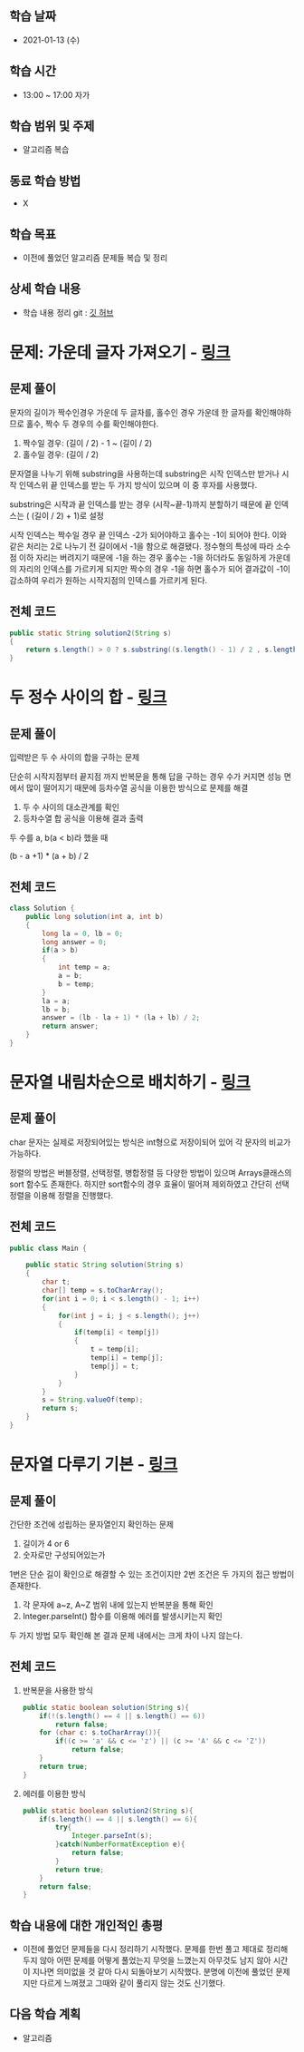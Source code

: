 학습 날짜
---
+ 2021-01-13 (수)

학습 시간
---
+ 13:00 ~ 17:00 자가

학습 범위 및 주제
---
+ 알고리즘 복습

동료 학습 방법
---
+ X

학습 목표
---
+ 이전에 풀었던 알고리즘 문제들 복습 및 정리

상세 학습 내용
---
+ 학습 내용 정리 git : [깃 허브](https://github.com/kiskim/study)   

# 문제: 가운데 글자 가져오기 - [링크](https://programmers.co.kr/learn/courses/30/lessons/12903)

## 문제 풀이

문자의 길이가 짝수인경우 가운데 두 글자를, 홀수인 경우 가운데 한 글자를 확인해야하므로 홀수, 짝수 두 경우의 수를 확인해야한다.

1. 짝수일 경우: (길이 / 2) - 1 ~ (길이 / 2)
2. 홀수일 경우: (길이 / 2)

문자열을 나누기 위해 substring을 사용하는데 substring은 시작 인덱스만 받거나 시작 인덱스위 끝 인덱스를 받는 두 가지 방식이 있으며 이 중 후자를 사용했다.

substring은 시작과 끝 인덱스를 받는 경우 (시작~끝-1)까지 분할하기 때문에 끝 인덱스는 ( (길이  /  2) + 1)로 설정

시작 인덱스는 짝수일 경우 끝 인덱스 -2가 되어야하고 홀수는 -1이 되어야 한다.  이와 같은 처리는 2로 나누기 전 길이에서 -1을 함으로 해결됐다. 정수형의 특성에 따라 소수점 이하 자리는 버려지기 때문에 -1을 하는 경우 홀수는 -1을 하더라도 동일하게 가운데의 자리의 인덱스를 가르키게 되지만 짝수의 경우 -1을 하면 홀수가 되어 결과값이 -1이 감소하여 우리가 원하는 시작지점의 인덱스를 가르키게 된다.

 

## 전체 코드

```java
public static String solution2(String s)
{
	return s.length() > 0 ? s.substring((s.length() - 1) / 2 , s.length() / 2 + 1)  : s;
}
```

# 두 정수 사이의 합 - [링크](https://programmers.co.kr/learn/courses/30/lessons/12912)

## 문제 풀이

입력받은 두 수 사이의 합을 구하는 문제

단순히 시작지점부터 끝지점 까지 반복문을 통해 답을 구하는 경우 수가 커지면 성능 면에서 많이 떨어지기 때문에 등차수열 공식을 이용한 방식으로 문제를 해결

1. 두 수 사이의 대소관계를 확인
2. 등차수열 합 공식을 이용해 결과 출력

두 수를 a, b(a < b)라 했을 때

(b - a +1) * (a + b) / 2

## 전체 코드

```java
class Solution {
	public long solution(int a, int b)
	{
		long la = 0, lb = 0;
		long answer = 0;
		if(a > b)
		{
			int temp = a;
			a = b;
			b = temp;
		}
		la = a;
		lb = b;
		answer = (lb - la + 1) * (la + lb) / 2;
		return answer;
	}
}
```

# 문자열 내림차순으로 배치하기 - [링크](https://programmers.co.kr/learn/courses/30/lessons/12917)

## 문제 풀이

char 문자는 실제로 저장되어있는 방식은 int형으로 저장이되어 있어 각 문자의 비교가 가능하다.

정렬의 방법은 버블정렬, 선택정렬, 병합정렬 등 다양한 방법이 있으며 Arrays클래스의 sort 함수도 존재한다. 하지만 sort함수의 경우 효율이 떨어져 제외하였고 간단히 선택 정렬을 이용해 정렬을 진행했다.

## 전체 코드

```java
public class Main {
	
	public static String solution(String s)
	{
		char t;
		char[] temp = s.toCharArray();
		for(int i = 0; i < s.length() - 1; i++)
		{
			for(int j = i; j < s.length(); j++)
			{
				if(temp[i] < temp[j])
				{
					t = temp[i];
					temp[i] = temp[j];
					temp[j] = t;
				}
			}
		}
		s = String.valueOf(temp);
		return s;
	}
}
```

# 문자열 다루기 기본 - [링크](https://programmers.co.kr/learn/courses/30/lessons/12918?language=java)

## 문제 풀이

간단한 조건에 성립하는 문자열인지 확인하는 문제

1. 길이가 4 or 6
2. 숫자로만 구성되어있는가

1번은 단순 길이 확인으로 해결할 수 있는 조건이지만 2번 조건은 두 가지의 접근 방법이 존재한다.

1. 각 문자에 a~z, A~Z 범위 내에 있는지 반복분을 통해 확인
2. Integer.parseInt() 함수를 이용해 에러를 발생시키는지 확인

두 가지 방법 모두 확인해 본 결과 문제 내에서는 크게 차이 나지 않는다. 

## 전체 코드

1. 반복문을 사용한 방식

    ```java
    public static boolean solution(String s){
    	if(!(s.length() == 4 || s.length() == 6))
    		return false;
    	for (char c: s.toCharArray()){
    		if((c >= 'a' && c <= 'z') || (c >= 'A' && c <= 'Z'))
    			return false;
    	}
    	return true;
    }
    ```

2. 에러를 이용한 방식

    ```java
    public static boolean solution2(String s){
    	if(s.length() == 4 || s.length() == 6){
    		try{
    			Integer.parseInt(s);
    		}catch(NumberFormatException e){
    			return false;
    		}
    		return true;
    	}
    	return false;
    }
    ```

학습 내용에 대한 개인적인 총평
---
+ 이전에 풀었던 문제들을 다시 정리하기 시작했다. 문제를 한번 풀고 제대로 정리해두지 않아 어떤 문제를 어떻게 풀었는지 무엇을 느꼈는지 아무것도 남지 않아 시간이 지나면 의미없을 것 같아 다시 되돌아보기 시작했다. 분명에 이전에 풀었던 문제지만 다르게 느껴졌고 그때와 같이 풀리지 않는 것도 신기했다. 

다음 학습 계획
---
+ 알고리즘